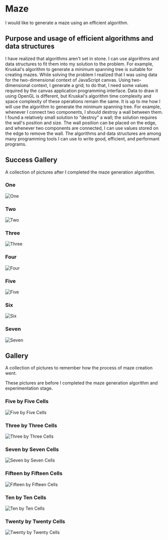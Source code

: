 # Maze

I would like to generate a maze using an efficient algorithm.

## Purpose and usage of efficient algorithms and data structures

I have realized that algorithms aren't set in stone. I can use algorithms and data structures to fit them into my solution to the problem. For example, Kruskal's algorithm to generate a minimum spanning tree is suitable for creating mazes. While solving the problem I realized that I was using data for the two-dimensional context of JavaScript canvas. Using two-dimensional context, I generate a grid; to do that, I need some values required by the canvas application programming interface. Data to draw it using OpenGL is different, but Kruskal's algorithm time complexity and space complexity of these operations remain the same. It is up to me how I will use the algorithm to generate the minimum spanning tree. For example, whenever I connect two components, I should destroy a wall between them. I found a relatively small solution to "destroy" a wall; the solution requires the wall's position and size. The wall position can be placed on the edge, and whenever two components are connected, I can use values stored on the edge to remove the wall. The algorithms and data structures are among many programming tools I can use to write good, efficient, and performant programs.

## Success Gallery

A collection of pictures after I completed the maze generation algorithm.

### One

![One](./assets/07.png)

### Two

![Two](./assets/08.png)

### Three

![Three](./assets/09.png)

### Four

![Four](./assets/10.png)

### Five

![Five](./assets/11.png)

### Six

![Six](./assets/12.png)

### Seven

![Seven](./assets/13.png)

## Gallery

A collection of pictures to remember how the process of maze creation went.

These pictures are before I completed the maze generation algorithm and experimentation stage.

### Five by Five Cells

![Five by Five Cells](./assets/01.png)

### Three by Three Cells

![Three by Three Cells](./assets/02.png)

### Seven by Seven Cells

![Seven by Seven Cells](./assets/03.png)

### Fifteen by Fifteen Cells

![Fifteen by Fifteen Cells](./assets/04.png)

### Ten by Ten Cells

![Ten by Ten Cells](./assets/05.png)

### Twenty by Twenty Cells

![Twenty by Twenty Cells](./assets/06.png)

